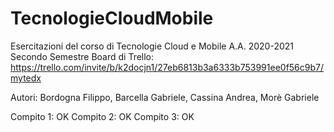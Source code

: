 # TecnologieCloudMobile
Esercitazioni del corso di Tecnologie Cloud e Mobile A.A. 2020-2021 Secondo Semestre
Board di Trello: https://trello.com/invite/b/k2docjn1/27eb6813b3a6333b753991ee0f56c9b7/mytedx

Autori: Bordogna Filippo, Barcella Gabriele, Cassina Andrea, Morè Gabriele

Compito 1: OK
Compito 2: OK
Compito 3: OK
